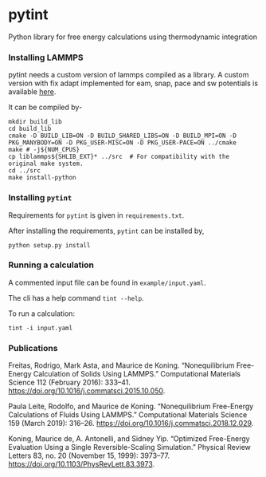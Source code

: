
# pytint
Python library for free energy calculations using thermodynamic integration

### Installing LAMMPS

pytint needs a custom version of lammps compiled as a library. A custom version with fix adapt implemented for eam, snap, pace and sw potentials is available [here](https://git.noc.ruhr-uni-bochum.de/sarath/lammps-ace).

It can be compiled by-
```
mkdir build_lib
cd build_lib
cmake -D BUILD_LIB=ON -D BUILD_SHARED_LIBS=ON -D BUILD_MPI=ON -D PKG_MANYBODY=ON -D PKG_USER-MISC=ON -D PKG_USER-PACE=ON ../cmake
make # -j${NUM_CPUS}
cp liblammps${SHLIB_EXT}* ../src  # For compatibility with the original make system.
cd ../src
make install-python 
```

### Installing `pytint`

Requirements for `pytint` is given in `requirements.txt`.

After installing the requirements, `pytint` can be installed by,

```
python setup.py install
```

### Running a calculation

A commented input file can be found in `example/input.yaml`.

The cli has a help command `tint --help`.

To run a calculation:

```
tint -i input.yaml
```

### Publications

Freitas, Rodrigo, Mark Asta, and Maurice de Koning. “Nonequilibrium Free-Energy Calculation of Solids Using LAMMPS.” Computational Materials Science 112 (February 2016): 333–41. https://doi.org/10.1016/j.commatsci.2015.10.050.  

Paula Leite, Rodolfo, and Maurice de Koning. “Nonequilibrium Free-Energy Calculations of Fluids Using LAMMPS.” Computational Materials Science 159 (March 2019): 316–26. https://doi.org/10.1016/j.commatsci.2018.12.029.  

Koning, Maurice de, A. Antonelli, and Sidney Yip. “Optimized Free-Energy Evaluation Using a Single Reversible-Scaling Simulation.” Physical Review Letters 83, no. 20 (November 15, 1999): 3973–77. https://doi.org/10.1103/PhysRevLett.83.3973.


